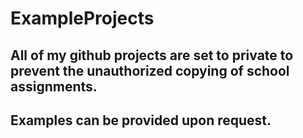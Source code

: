 # ExampleProjects
## All of my github projects are set to private to prevent the unauthorized copying of school assignments.<br>
## Examples can be provided upon request.
